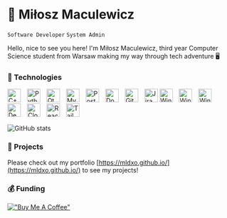 # 🚀 Miłosz Maculewicz 
`Software Developer` `System Admin`

Hello, nice to see you here! I'm Miłosz Maculewicz, third year Computer Science student from Warsaw making my way through tech adventure 🖥️

### 🧰 Technologies

<p align="left">
    <img width="30px" alt="C++" style="padding-right:10px;" src="https://skillicons.dev/icons?i=cpp" />
    <img width="30px" alt="Python" style="padding-right:10px;" src="https://skillicons.dev/icons?i=python" />
    <img width="30px" alt="Qt" style="padding-right:10px;" src="https://skillicons.dev/icons?i=qt" />
    <img width="30px" alt="MySQL" style="padding-right:10px;" src="https://skillicons.dev/icons?i=mysql" />
    <img width="30px" alt="PostgreSQL" style="padding-right:10px;" src="https://skillicons.dev/icons?i=postgres" />
    <img width="30px" alt="Docker" style="padding-right:10px;" src="https://skillicons.dev/icons?i=docker" />
    <img width="30px" alt="Git" style="padding-right:10px;" src="https://skillicons.dev/icons?i=git" />
    <img width="30px" alt="Jira" src="https://static-00.iconduck.com/assets.00/jira-icon-512x512-kkop6eik.png" />
    <img width="30px" alt="Windows" style="padding-right:10px;" src="https://skillicons.dev/icons?i=visualstudio" />
    <img width="30px" alt="Windows" style="padding-right:10px;" src="https://skillicons.dev/icons?i=vscode" />
    <img width="30px" alt="Windows" style="padding-right:10px;" src="https://skillicons.dev/icons?i=windows" />
    <img width="30px" alt="Debian" style="padding-right:10px;" src="https://skillicons.dev/icons?i=debian" />
    <img width="30px" alt="Cloudflare" style="padding-right:10px;" src="https://skillicons.dev/icons?i=cloudflare" />
    <img width="30px" alt="React" style="padding-right:10px;" src="https://skillicons.dev/icons?i=react" />
    <img width="30px" alt="TailwindCSS" style="padding-right:10px;" src="https://skillicons.dev/icons?i=tailwind" />
</p>

![GitHub stats](https://github-readme-stats.vercel.app/api?username=mldxo&show_icons=true&theme=transparent)

### 📁 Projects
Please check out my portfolio [https://mldxo.github.io/](https://mldxo.github.io/) to see my projects!

### 💰 Funding
[!["Buy Me A Coffee"](https://www.buymeacoffee.com/assets/img/custom_images/orange_img.png)](https://www.buymeacoffee.com/mldxo)
